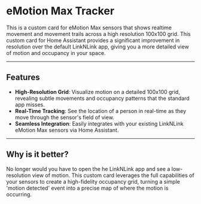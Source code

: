 # eMotion Max Tracker

This is a custom card for eMotion Max sensors that shows realtime movement and movement trails across a high resolution 100x100 grid. This custom card for Home Assistant provides a significant improvement in resolution over the default LinkNLink app, giving you a more detailed view of motion and occupancy in your space.

---

## Features

- **High-Resolution Grid**: Visualize motion on a detailed 100x100 grid, revealing subtle movements and occupancy patterns that the standard app misses.
- **Real-Time Tracking**: See the location of a person in real-time as they move through the sensor's field of view.
- **Seamless Integration**: Easily integrates with your existing LinkNLink eMotion Max sensors via Home Assistant.

---

## Why is it better?

No longer would you have to open the he LinkNLink app and see a low-resolution view of motion. This custom card leverages the full capabilities of your sensors to create a high-fidelity occupancy grid, turning a simple 'motion detected' event into a precise map of where the motion is occurring.
